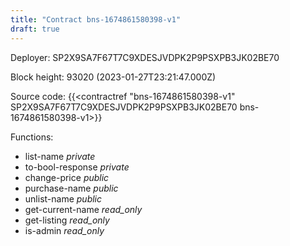 ```yaml
---
title: "Contract bns-1674861580398-v1"
draft: true
---
```

Deployer: SP2X9SA7F67T7C9XDESJVDPK2P9PSXPB3JK02BE70


 



Block height: 93020 (2023-01-27T23:21:47.000Z)

Source code: {{<contractref "bns-1674861580398-v1" SP2X9SA7F67T7C9XDESJVDPK2P9PSXPB3JK02BE70 bns-1674861580398-v1>}}

Functions:

* list-name _private_
* to-bool-response _private_
* change-price _public_
* purchase-name _public_
* unlist-name _public_
* get-current-name _read_only_
* get-listing _read_only_
* is-admin _read_only_
